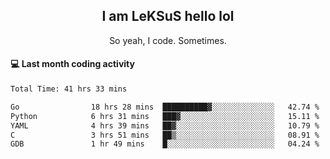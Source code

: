 <h2 align="center">I am LeKSuS hello lol</h2>
<p align="center">So yeah, I code. Sometimes.</p>

#### :computer: Last month coding activity
<!--START_SECTION:waka-->

```txt
Total Time: 41 hrs 33 mins

Go                18 hrs 28 mins  ██████████▓░░░░░░░░░░░░░░   42.74 %
Python            6 hrs 31 mins   ███▓░░░░░░░░░░░░░░░░░░░░░   15.11 %
YAML              4 hrs 39 mins   ██▓░░░░░░░░░░░░░░░░░░░░░░   10.79 %
C                 3 hrs 51 mins   ██▒░░░░░░░░░░░░░░░░░░░░░░   08.91 %
GDB               1 hr 49 mins    █░░░░░░░░░░░░░░░░░░░░░░░░   04.24 %
```

<!--END_SECTION:waka-->
